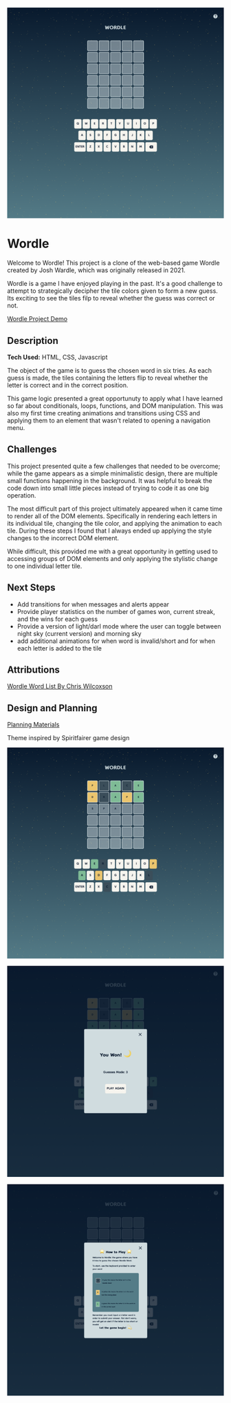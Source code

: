 ![Wordle board of 30 empty tiles, a qwerty keyboard in the middle of the page and a help button in the top right corner](./image/wordleGameStart.png)

# Wordle
Welcome to Wordle! This project is a clone of the web-based game Wordle created by Josh Wardle, which was originally released in 2021. 

Wordle is a game I have enjoyed playing in the past. It's a good challenge to attempt to strategically decipher the tile colors given to form a new guess. Its exciting to see the tiles filp to reveal whether the guess was correct or not.

[Wordle Project Demo](https://erlopez11.github.io/wordle/)

## Description

**Tech Used:** HTML, CSS, Javascript 

The object of the game is to guess the chosen word in six tries. As each guess is made, the tiles containing the letters flip to reveal whether the letter is correct and in the correct position.

This game logic presented a great opportunuty to apply what I have learned so far about conditionals, loops, functions, and DOM manipulation. This was also my first time creating animations and transitions using CSS and applying them to an element that wasn't related to opening a navigation menu.

## Challenges
This project presented quite a few challenges that needed to be overcome; while the game appears as a simple minimalistic design, there are multiple small functions happening in the background. It was helpful to break the code down into small little pieces instead of trying to code it as one big operation.

The most difficult part of this project ultimately appeared when it came time to render all of the DOM elements. Specifically in rendering each letters in its individual tile, changing the tile color, and applying  the animation to each tile. During these steps I found that I always ended up applying the style changes to the incorrect DOM element. 

While difficult, this provided me with a great opportunity in getting used to accessing groups of DOM elements and only applying the stylistic change to one individual letter tile.

## Next Steps
* Add transitions for when messages and alerts appear
* Provide player statistics on the number of games won, current streak, and the wins for each guess 
* Provide a version of light/darl mode where the user can toggle between night sky (current version) and morning sky
* add additional animations for when word is invalid/short and for when each letter is added to the tile 

## Attributions
[Wordle Word List By Chris Wilcoxson](https://gist.github.com/slushman/34e60d6bc479ac8fc698df8c226e4264)

## Design and Planning

[Planning Materials](https://docs.google.com/document/d/1mLs6CIeiKNC5eX4JwyEttRVNlzfVewnrKMt08Re2yvU/edit?usp=sharing)

Theme inspired by Spiritfairer game design

![A wordle game in play with 'place' and 'drape' as the first two guesses and 'spa' in the thrid row](./image/wordleGamePlay.png)

![A message overlayed on top of the game board that says 'You Win! Guesses Made: 3' and a  play button](./image/wordleWinMessage.png)

![A message explaing the steps to play Wordle and how to win](./image/wordleHowTo.png)